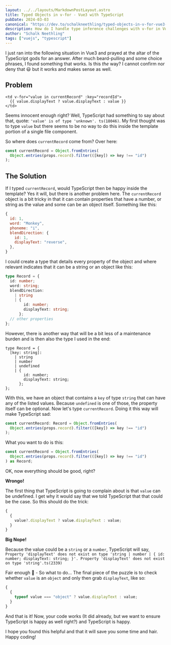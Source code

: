 ```yaml
---
layout: ../../layouts/MarkdownPostLayout.astro
title: Typed Objects in v-for - Vue3 with TypeScript
pubDate: 2024-03-03
canonical: "https://dev.to/schalkneethling/typed-objects-in-v-for-vue3-with-typescript-6l8"
description: How do I handle type inference challenges with v-for in Vue 3 templates using TypeScript? Let's find out more.
author: "Schalk Neethling"
tags: ["vuejs", "typescript"]
---
```


I just ran into the following situation in Vue3 and prayed at the altar of the TypeScript gods for an answer. After much beard-pulling and some choice phrases, I found something that works. Is this _the_ way? I cannot confirm nor deny that 😃 but it works and makes sense as well.

## Problem

```vue
<td v-for="value in currentRecord" :key="recordId">
  {{ value.displayText ? value.displayText : value }}
</td>
```

Seems innocent enough right? Well, TypeScript had something to say about that, quote: `'value' is of type 'unknown'. ts(18046)`. My first thought was to type `value` but there seems to be no way to do this inside the template portion of a single file component.

So where does `currentRecord` come from? Over here:

```js
const currentRecord = Object.fromEntries(
  Object.entries(props.record).filter(([key]) => key !== "id")
);
```

## The Solution

If I typed `currentRecord`, would TypeScript then be happy inside the template? Yes it will, but there is another problem here. The `currentRecord` object is a bit tricky in that it can contain properties that have a number, or string as the value and some can be an object itself. Something like this:

```js
{
  id: 1,
  word: "Monkey",
  phoneme: "i",
  blendDirection: {
    id: 1,
    displayText: "reverse",
  },
}
```

I could create a type that details every property of the object and where relevant indicates that it can be a string or an object like this:

```ts
type Record = {
  id: number;
  word: string;
  blendDirection:
    | string
    | {
        id: number;
        displayText: string;
      };
  // other properties
};
```

However, there is another way that will be a bit less of a maintenance burden and is then also the type I used in the end:

```
type Record = {
  [key: string]:
    | string
    | number
    | undefined
    | {
        id: number;
        displayText: string;
      };
};
```

With this, we have an object that contains a `key` of type `string` that can have any of the listed values. Because `undefined` is one of those, the property itself can be optional. Now let's type `currentRecord`. Doing it this way will make TypeScript sad:

```ts
const currentRecord: Record = Object.fromEntries(
  Object.entries(props.record).filter(([key]) => key !== "id")
);
```

What you want to do is this:

```ts
const currentRecord = Object.fromEntries(
  Object.entries(props.record).filter(([key]) => key !== "id")
) as Record;
```

OK, now everything should be good, right?

**Wrongo!**

The first thing that TypeScript is going to complain about is that `value` can be undefined. I get why it would say that we told TypeScript that that could be the case. So this should do the trick:

```js
{
  {
    value?.displayText ? value.displayText : value;
  }
}
```

**Big Nope!**

Because the value could be a `string` or a `number`, TypeScript will say, `Property 'displayText' does not exist on type 'string | number | { id: number; displayText: string; }'.
  Property 'displayText' does not exist on type 'string'.ts(2339)`

Fair enough 🥺 - So what to do... The final piece of the puzzle is to check whether `value` is an `object` and only then grab `displayText`, like so:

```js
{
  {
    typeof value === "object" ? value.displayText : value;
  }
}
```

And that is it! Now, your code works (It did already, but we want to ensure TypeScript is happy as well right?) and TypeScript is happy.

I hope you found this helpful and that it will save you some time and hair. Happy coding!

